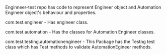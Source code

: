 
Enginneer-test repo has code to represent Engineer object and Automation Engineer object's behaviour and properties.

com.test.engineer - Has engineer class.

com.test.automation - Has the classes for Automation Engineer classes.

com.test.testing.automationengineer - This Package has the Testng test class which has Test methods to validate AutomationEgineer methods.
